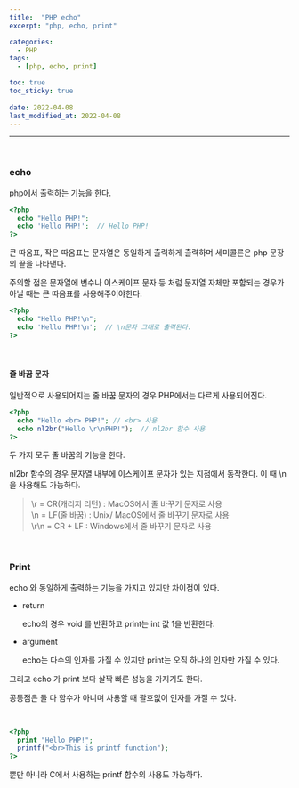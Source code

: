 ```yaml
---
title:  "PHP echo"
excerpt: "php, echo, print"

categories:
  - PHP
tags:
  - [php, echo, print]

toc: true
toc_sticky: true
 
date: 2022-04-08 
last_modified_at: 2022-04-08
---
```


***

<br>

### echo

php에서 출력하는 기능을 한다. 

```php
<?php 
  echo "Hello PHP!"; 
  echo 'Hello PHP!';  // Hello PHP!
?>
```

큰 따옴표, 작은 따옴표는 문자열은 동일하게 출력하게 출력하며 세미콜론은 php 문장의 끝을 나타낸다.

주의할 점은 문자열에 변수나 이스케이프 문자 등 처럼 문자열 자체만 포함되는 경우가 아닐 때는 큰 따옴표를 사용해주어야한다. 

```php
<?php 
  echo "Hello PHP!\n"; 
  echo 'Hello PHP!\n';  // \n문자 그대로 출력된다.
?>
```

<br>

#### 줄 바꿈 문자

일반적으로 사용되어지는 줄 바꿈 문자의 경우 PHP에서는 다르게 사용되어진다.

```php
<?php 
  echo "Hello <br> PHP!"; // <br> 사용
  echo nl2br("Hello \r\nPHP!");  // nl2br 함수 사용
?>
```

두 가지 모두 줄 바꿈의 기능을 한다. 

nl2br 함수의 경우 문자열 내부에 이스케이프 문자가 있는 지점에서 동작한다. 이 때 \n 을 사용해도 가능하다.

>\r = CR(캐리지 리턴) : MacOS에서 줄 바꾸기 문자로 사용  
>\n = LF(줄 바꿈) : Unix/ MacOS에서 줄 바꾸기 문자로 사용  
>\r\n = CR + LF : Windows에서 줄 바꾸기 문자로 사용  

<br>


### Print

echo 와 동일하게 출력하는 기능을 가지고 있지만 차이점이 있다.

* return   

  echo의 경우 void 를 반환하고 print는 int 값 1을 반환한다. 

* argument

  echo는 다수의 인자를 가질 수 있지만 print는 오직 하나의 인자만 가질 수 있다.

그리고 echo 가 print 보다 살짝 빠른 성능을 가지기도 한다.

공통점은 둘 다 함수가 아니며 사용할 때 괄호없이 인자를 가질 수 있다. 

<br>

```php
<?php
  print "Hello PHP!";
  printf("<br>This is printf function");
?>
```

뿐만 아니라 C에서 사용하는 printf 함수의 사용도 가능하다.